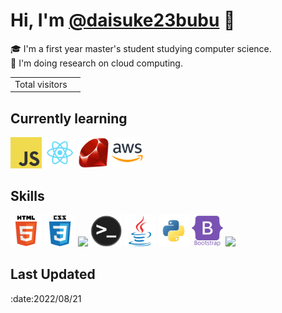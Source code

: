 # Hi, I'm [@daisuke23bubu](https://loquacious-souffle-8ee1dc.netlify.app/) 👋
:mortar_board: I'm a first year master's student studying computer science.  
🔭 I'm doing research on cloud computing.
<table>
  <tr>
    <td>Total visitors</td>
    <td><img src="https://profile-counter.glitch.me/daisuke23bubu/count.svg" alt="" /></td>
  </tr>
</table>

<h2>Currently learning</h2>
<p>
  <a><img height="50" src="https://raw.githubusercontent.com/github/explore/80688e429a7d4ef2fca1e82350fe8e3517d3494d/topics/javascript/javascript.png"></a>
  <a><img height="50" src="https://raw.githubusercontent.com/github/explore/80688e429a7d4ef2fca1e82350fe8e3517d3494d/topics/react/react.png"></a>
  <a><img height="50" src="https://raw.githubusercontent.com/devicons/devicon/master/icons/ruby/ruby-original.svg"/></a>
  <a><img height="50" src="https://raw.githubusercontent.com/devicons/devicon/master/icons/amazonwebservices/amazonwebservices-original-wordmark.svg"/></a>
</p>
<h2>Skills</h2>
<p>
  <a><img height="50" src="https://raw.githubusercontent.com/devicons/devicon/master/icons/html5/html5-original-wordmark.svg"/></a>
  <a><img height="50" src="https://raw.githubusercontent.com/devicons/devicon/master/icons/css3/css3-original-wordmark.svg"/></a>
  <a><img height="50" src="https://www.vectorlogo.zone/logos/git-scm/git-scm-icon.svg"/></a>
  <a><img height="50" src="https://raw.githubusercontent.com/github/explore/80688e429a7d4ef2fca1e82350fe8e3517d3494d/topics/terminal/terminal.png"/></a>
  <a><img height="50" src="https://raw.githubusercontent.com/devicons/devicon/master/icons/java/java-original.svg"/></a>
  <a><img height="50" src="https://raw.githubusercontent.com/github/explore/80688e429a7d4ef2fca1e82350fe8e3517d3494d/topics/python/python.png"/></a>
  <a><img height="50" src="https://raw.githubusercontent.com/devicons/devicon/master/icons/bootstrap/bootstrap-plain-wordmark.svg"/></a>
  <a><img height="50" src="https://www.vectorlogo.zone/logos/hexoio/hexoio-icon.svg"/></a>
</p>

<h2>Last Updated</h2>
:date:2022/08/21
